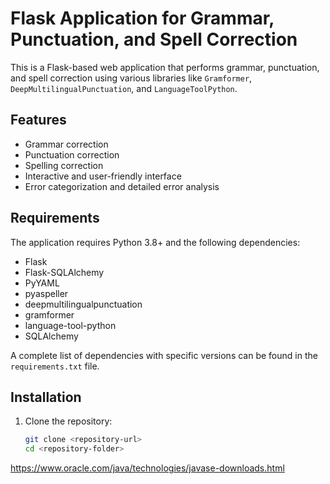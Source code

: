 # Flask Application for Grammar, Punctuation, and Spell Correction

This is a Flask-based web application that performs grammar, punctuation, and spell correction using various libraries like `Gramformer`, `DeepMultilingualPunctuation`, and `LanguageToolPython`.

## Features

- Grammar correction
- Punctuation correction
- Spelling correction
- Interactive and user-friendly interface
- Error categorization and detailed error analysis

## Requirements

The application requires Python 3.8+ and the following dependencies:

- Flask
- Flask-SQLAlchemy
- PyYAML
- pyaspeller
- deepmultilingualpunctuation
- gramformer
- language-tool-python
- SQLAlchemy

A complete list of dependencies with specific versions can be found in the `requirements.txt` file.

## Installation

1. Clone the repository:
   ```bash
   git clone <repository-url>
   cd <repository-folder>

https://www.oracle.com/java/technologies/javase-downloads.html